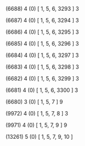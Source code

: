 (6688) 4 (0) [ 1, 5, 6, 3293 ] 3 


(6687) 4 (0) [ 1, 5, 6, 3294 ] 3 


(6686) 4 (0) [ 1, 5, 6, 3295 ] 3 


(6685) 4 (0) [ 1, 5, 6, 3296 ] 3 


(6684) 4 (0) [ 1, 5, 6, 3297 ] 3 


(6683) 4 (0) [ 1, 5, 6, 3298 ] 3 


(6682) 4 (0) [ 1, 5, 6, 3299 ] 3 


(6681) 4 (0) [ 1, 5, 6, 3300 ] 3 


(6680) 3 (0) [ 1, 5, 7 ] 9 


(9972) 4 (0) [ 1, 5, 7, 8 ] 3 


(9971) 4 (0) [ 1, 5, 7, 9 ] 9 


(13261) 5 (0) [ 1, 5, 7, 9, 10 ]  

